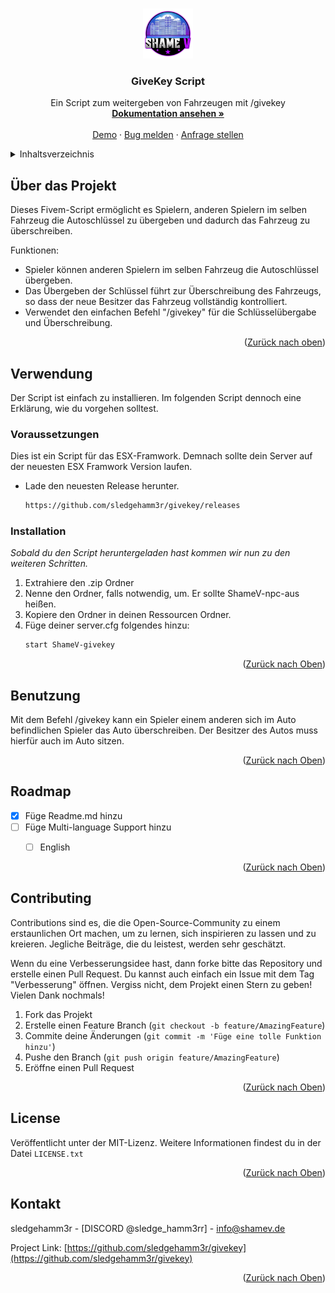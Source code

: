 
<a name="readme-top"></a>



<!-- PROJECT LOGO -->
<br />
<div align="center">
  <a href="https://github.com/sledgehamm3r/givekey">
    <img src="images/logo.png" alt="Logo" width="80" height="80">
  </a>

  <h3 align="center">GiveKey Script</h3>

  <p align="center">
    Ein Script zum weitergeben von Fahrzeugen mit /givekey
    <br />
    <a href="https://github.com/sledgehamm3r/givekey"><strong>Dokumentation ansehen »</strong></a>
    <br />
    <br />
    <a href="https://github.com/sledgehamm3r/givekey">Demo</a>
    ·
    <a href="https://github.com/sledgehamm3r/givekey/issues">Bug melden</a>
    ·
    <a href="https://github.com/sledgehamm3r/givekey/issues">Anfrage stellen</a>
  </p>
</div>



<!-- TABLE OF CONTENTS -->
<details>
  <summary>Inhaltsverzeichnis</summary>
  <ol>
    <li>
      <a href="#about-the-project">Über das Projekt</a>
      <ul>
        <li><a href="#built-with">Erstellt mit</a></li>
      </ul>
    </li>
    <li>
      <a href="#getting-started">Verwendung</a>
      <ul>
        <li><a href="#prerequisites">Voraussetzungen</a></li>
        <li><a href="#installation">Installation</a></li>
      </ul>
    </li>
    <li><a href="#usage">Benutzung</a></li>
    <li><a href="#roadmap">Roadmap</a></li>
    <li><a href="#contributing">Contributing</a></li>
    <li><a href="#license">License</a></li>
    <li><a href="#contact">Kontakt</a></li>
    <li><a href="#acknowledgments">Danksagungen</a></li>
  </ol>
</details>



<!-- ABOUT THE PROJECT -->
## Über das Projekt


Dieses Fivem-Script ermöglicht es Spielern, anderen Spielern im selben Fahrzeug die Autoschlüssel zu übergeben und dadurch das Fahrzeug zu überschreiben.

Funktionen:
* Spieler können anderen Spielern im selben Fahrzeug die Autoschlüssel übergeben.
* Das Übergeben der Schlüssel führt zur Überschreibung des Fahrzeugs, so dass der neue Besitzer das Fahrzeug vollständig kontrolliert.
* Verwendet den einfachen Befehl "/givekey" für die Schlüsselübergabe und Überschreibung.


<p align="right">(<a href="#readme-top">Zurück nach oben</a>)</p>



<!-- GETTING STARTED -->
## Verwendung

Der Script ist einfach zu installieren. Im folgenden Script dennoch eine Erklärung, wie du vorgehen solltest.

### Voraussetzungen

Dies ist ein Script für das ESX-Framwork. Demnach sollte dein Server auf der neuesten ESX Framwork Version laufen.

* Lade den neuesten Release herunter.
  ```sh
  https://github.com/sledgehamm3r/givekey/releases
  ```

### Installation

_Sobald du den Script heruntergeladen hast kommen wir nun zu den weiteren Schritten._

1. Extrahiere den .zip Ordner 
2. Nenne den Ordner, falls notwendig, um. Er sollte ShameV-npc-aus heißen.
3. Kopiere den Ordner in deinen Ressourcen Ordner.
4. Füge deiner server.cfg folgendes hinzu:
   ```sh
   start ShameV-givekey
   ```

<p align="right">(<a href="#readme-top">Zurück nach Oben</a>)</p>



<!-- USAGE EXAMPLES -->
## Benutzung

Mit dem Befehl /givekey kann ein Spieler einem anderen sich im Auto befindlichen Spieler das Auto überschreiben. Der Besitzer des Autos muss hierfür auch im Auto sitzen. 



<p align="right">(<a href="#readme-top">Zurück nach Oben</a>)</p>



<!-- ROADMAP -->
## Roadmap

- [x] Füge Readme.md hinzu
- [ ] Füge Multi-language Support hinzu
    - [ ] English


<p align="right">(<a href="#readme-top">Zurück nach Oben</a>)</p>



<!-- CONTRIBUTING -->
## Contributing

Contributions sind es, die die Open-Source-Community zu einem erstaunlichen Ort machen, um zu lernen, sich inspirieren zu lassen und zu kreieren. Jegliche Beiträge, die du leistest, werden sehr geschätzt.

Wenn du eine Verbesserungsidee hast, dann forke bitte das Repository und erstelle einen Pull Request. Du kannst auch einfach ein Issue mit dem Tag "Verbesserung" öffnen.
Vergiss nicht, dem Projekt einen Stern zu geben! Vielen Dank nochmals!

1. Fork das Projekt
2. Erstelle einen Feature Branch (`git checkout -b feature/AmazingFeature`)
3. Commite deine Änderungen (`git commit -m 'Füge eine tolle Funktion hinzu'`)
4. Pushe den Branch (`git push origin feature/AmazingFeature`)
5. Eröffne einen Pull Request

<p align="right">(<a href="#readme-top">Zurück nach Oben</a>)</p>



<!-- LICENSE -->
## License

Veröffentlicht unter der MIT-Lizenz. Weitere Informationen findest du in der Datei `LICENSE.txt`

<p align="right">(<a href="#readme-top">Zurück nach Oben</a>)</p>



<!-- CONTACT -->
## Kontakt

sledgehamm3r - [DISCORD @sledge_hamm3rr] - info@shamev.de

Project Link: [https://github.com/sledgehamm3r/givekey](https://github.com/sledgehamm3r/givekey)

<p align="right">(<a href="#readme-top">Zurück nach Oben</a>)</p>






<!-- MARKDOWN LINKS & IMAGES -->
<!-- https://www.markdownguide.org/basic-syntax/#reference-style-links -->
[contributors-shield]: https://img.shields.io/github/contributors/othneildrew/Best-README-Template.svg?style=for-the-badge
[contributors-url]: https://github.com/othneildrew/Best-README-Template/graphs/contributors
[forks-shield]: https://img.shields.io/github/forks/othneildrew/Best-README-Template.svg?style=for-the-badge
[forks-url]: https://github.com/othneildrew/Best-README-Template/network/members
[stars-shield]: https://img.shields.io/github/stars/othneildrew/Best-README-Template.svg?style=for-the-badge
[stars-url]: https://github.com/othneildrew/Best-README-Template/stargazers
[issues-shield]: https://img.shields.io/github/issues/othneildrew/Best-README-Template.svg?style=for-the-badge
[issues-url]: https://github.com/othneildrew/Best-README-Template/issues
[license-shield]: https://img.shields.io/github/license/othneildrew/Best-README-Template.svg?style=for-the-badge
[license-url]: https://github.com/othneildrew/Best-README-Template/blob/master/LICENSE.txt
[linkedin-shield]: https://img.shields.io/badge/-LinkedIn-black.svg?style=for-the-badge&logo=linkedin&colorB=555
[linkedin-url]: https://linkedin.com/in/othneildrew
[product-screenshot]: images/screenshot.png
[Next.js]: https://img.shields.io/badge/next.js-000000?style=for-the-badge&logo=nextdotjs&logoColor=white
[Next-url]: https://nextjs.org/
[React.js]: https://img.shields.io/badge/HTML-20232A?style=for-the-badge&logo=html&logoColor=61DAFB
[React-url]: https://reactjs.org/
[Vue.js]: https://img.shields.io/badge/Vue.js-35495E?style=for-the-badge&logo=vuedotjs&logoColor=4FC08D
[Vue-url]: https://vuejs.org/
[Angular.io]: https://img.shields.io/badge/Angular-DD0031?style=for-the-badge&logo=angular&logoColor=white
[Angular-url]: https://angular.io/
[Svelte.dev]: https://img.shields.io/badge/Svelte-4A4A55?style=for-the-badge&logo=svelte&logoColor=FF3E00
[Svelte-url]: https://svelte.dev/
[Laravel.com]: https://img.shields.io/badge/Laravel-FF2D20?style=for-the-badge&logo=laravel&logoColor=white
[Laravel-url]: https://laravel.com
[Bootstrap.com]: https://img.shields.io/badge/Bootstrap-563D7C?style=for-the-badge&logo=bootstrap&logoColor=white
[Bootstrap-url]: https://getbootstrap.com
[JQuery.com]: https://img.shields.io/badge/jQuery-0769AD?style=for-the-badge&logo=jquery&logoColor=white
[JQuery-url]: https://jquery.com 
